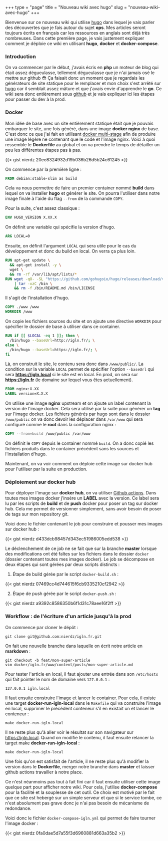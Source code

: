 +++
type = "page"
title = "Nouveau wiki avec hugo"
slug = "nouveau-wiki-avec-hugo"
+++

Bienvenue sur ce nouveau wiki qui utilise [hugo](https://gohugo.io/) dans lequel je vais parler des découvertes que je fais autour du sujet **ops**. Mes articles seront toujours écrits en français car les ressources en anglais sont déjà très nombreuses. Dans cette première page, je vais justement expliquer comment je déploie ce wiki en utilisant **hugo**, **docker** et **docker-compose**.

<!--more-->

### Introduction
On va commencer par le début, j'avais écris en **php** un moteur de blog qui était assez dégueulasse, tellement dégueulasse que je n'ai jamais osé le mettre sur github :flushed: Ça faisait donc un moment que je regardais les générateurs de site statique pour le remplacer et mon choix s'est arrêté sur [hugo](https://gohugo.io/) car il semblait assez mâture et que j'avais envie d'apprendre le **go**. Ce wiki sera donc entièrement sous [github](https://github.com/nierdz/infra/tree/master/docker/igln.fr) et je vais expliquer ici les étapes pour passer du dev à la prod.

### Docker
Mon idée de base avec un site entièrement statique était que je pouvais embarquer le site, une fois généré, dans une image **docker nginx** de base. C'est donc ce que j'ai fait en utilisant [docker multi-stage](https://docs.docker.com/develop/develop-images/multistage-build/) afin de produire une image légère ne contenant que le code et l'image nginx. Voici à quoi ressemble le **Dockerfile** au global et on va prendre le temps de détailler un peu les différentes étapes pas à pas.

{{< gist nierdz 20ee8324932d19b036b26d5b24c61245 >}}

On commence par la première ligne :

```dockerfile
FROM debian:stable-slim as build
```

Cela va nous permettre de faire un premier container nommé **build** dans lequel on va installer **hugo** et générer le site. On pourra l'utiliser dans notre image finale à l'aide du flag `--from` de la commande `COPY`.

Pour la suite, c'est assez classique :

```dockerfile
ENV HUGO_VERSION X.XX.X
```

On définit une variable qui spécifie la version d'hugo.

```dockerfile
ARG LOCAL=0
```

Ensuite, on définit l'argument `LOCAL` qui sera utile pour le cas du développement et donc du build en local. On verra ça plus loin.

```dockerfile
RUN apt-get update \
  && apt-get install -y \
  wget \
  && rm -rf /var/lib/apt/lists/*
RUN wget -qO- -SL "https://github.com/gohugoio/hugo/releases/download/v${HUGO_VERSION}/hugo_${HUGO_VERSION}_Linux-64bit.tar.gz" \
    | tar -xzC /bin \
    && rm -f /bin/README.md /bin/LICENSE
```

Il s'agit de l'installation d'hugo.

```dockerfile
COPY ./www /www
WORKDIR /www
```

On copie les fichiers sources du site et on ajoute une directive `WORKDIR` pour spécifier le dossier de base à utiliser dans ce container.

```dockerfile
RUN if [[ $LOCAL -eq 1 ]]; then \
  /bin/hugo --baseUrl=http://igln.fr/; \
else \
  /bin/hugo --baseUrl=https://igln.fr/; \
fi
```

Là, on construit le site, le contenu sera donc dans `/www/public/`. La condition sur la variable `LOCAL` permet de spécifier l'option `--baseUrl` qui sera **https://igln.local** si le site est en local. En prod, on sera sur **https://igln.fr** (le domaine sur lequel vous êtes actuellement).

```dockerfile
FROM nginx:X.XX
LABEL version=X.X.X
```

On utilise une image **nginx** upstream et on ajoute un label contenant la version de l'image docker. Cela sera utilisé par la suite pour générer un **tag** sur l'image docker. Les fichiers générés par hugo sont dans le dossier `/www/public` on va donc devoir les déplacer dans `/var/www` qui sera configuré comme le **root** dans la configuration nginx :

```dockerfile
COPY --from=build /www/public /var/www
```

On définit le `COPY` depuis le container nommé `build`. On a donc copié les fichiers produits dans le container précédent sans les sources et l'installation d'hugo.

Maintenant, on va voir comment on déploie cette image sur docker hub pour l'utiliser par la suite en production.

### Déploiement sur docker hub

Pour déployer l'image sur **docker hub**, on va utiliser [Github actions](https://github.com/features/actions). Dans toutes mes images docker j'insère un **LABEL** avec la version. Ce label sera lu par les scripts de **build** et de **push** docker pour poser un tag sur docker hub. Cela me permet de versionner simplement, sans avoir besoin de poser de tags sur mon repository git.

Voici donc le fichier contenant le job pour construire et pousser mes images sur docker hub :


{{< gist nierdz d433dcb98457d343ec51986005edd538 >}}

Le déclenchement de ce job ne se fait que sur la branche **master** lorsque des modifications ont été faîtes sur les fichiers dans le dossier `docker` (dossier contenant toutes mes images docker). Le job se décompose en deux étapes qui sont gérées par deux scripts distincts :

1. Étape de build gérée par le script `docker-build.sh` :

{{< gist nierdz 07469cc4d744615f6cb9335210cf2942 >}}

2. Étape de push gérée par le script `docker-push.sh` :

{{< gist nierdz a9392c8586350b6f1d31c78aee16f2ff >}}

### Workflow : de l'écriture d'un article jusqu'à la prod

On commence par cloner le dépôt :

```shell
git clone git@github.com:nierdz/igln.fr.git
```

On fait une nouvelle branche dans laquelle on écrit notre article en **markdown** :

```shell
git checkout -b feat/mon-super-article
vim docker/igln.fr/www/content/posts/mon-super-article.md
```

Pour tester l'article en local, il faut ajouter une entrée dans son `/etc/hosts` qui fait pointer le nom de domaine vers `127.0.0.1` :

```shell
127.0.0.1 igln.local
```

Il faut ensuite construire l'image et lancer le container. Pour cela, il existe une target  **docker-run-igln-local**  dans le `Makefile` qui va construire l'image en local, supprimer le précédent conteneur s'il en existait un et lancer le conteneur :

```shell
make docker-run-igln-local
```

Il ne reste plus qu'à aller voir le résultat sur son navigateur sur https://igln.local. Quand on modifie le contenu, il faut ensuite relancer la target make **docker-run-igln-local** :

```shell
make docker-run-igln-local
```

Une fois qu'on est satisfait de l'article, il ne reste plus qu'à modifier la version dans le **Dockerfile**, merger notre branche dans **master** et laisser github actions travailler à notre place.

Ce n'est néanmoins pas tout à fait fini car il faut ensuite utiliser cette image quelque part pour afficher notre wiki. Pour cela, j'utilise **docker-compose** pour la facilité et la souplesse de cet outil. Ce choix est motivé par le fait que ce site est hebergé sur un simple serveur et que si le service tombe, ce n'est absolument pas grave donc je n'ai pas besoin de mécanisme de redondance.

Voici donc le fichier `docker-compose-igln.yml` qui permet de faire tourner l'image docker :

{{< gist nierdz 0fa0dae5d7a55f3d6960881d663a35b2 >}}
